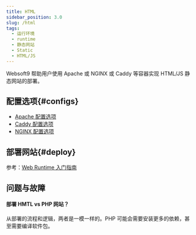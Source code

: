 ```yaml
---
title: HTML
sidebar_position: 3.0
slug: /html
tags:
  - 运行环境
  - runtime
  - 静态网站
  - Static
  - HTML/JS
---
```


Websoft9 帮助用户使用 Apache 或 NGINX 或 Caddy 等容器实现 HTML/JS 静态网站的部署。   

## 配置选项{#configs}

- [Apache 配置选项](../apache)
- [Caddy  配置选项](../caddy)
- [NGINX 配置选项](../nginx)

## 部署网站{#deploy}

参考：[Web Runtime 入门指南](./runtime)

## 问题与故障

#### 部署 HMTL vs PHP 网站？

从部署的流程和逻辑，两者是一模一样的。PHP 可能会需要安装更多的依赖，甚至需要编译软件包。  